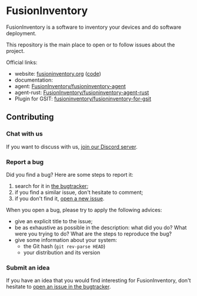 # FusionInventory

FusionInventory is a software to inventory your devices and do software deployment.

This repository is the main place to open or to follow issues about the project.

Official links:

- website: [fusioninventory.org](https://fusioninventory.org) ([code](https://github.com/fusioninventory/fusioninventory.github.io))
- documentation:
- agent: [FusionInventory/fusioninventory-agent](https://github.com/fusioninventory/fusioninventory-agent)
- agent-rust: [FusionInventory/fusioninventory-agent-rust](https://github.com/fusioninventory/fusioninventory-agent-rust)
- Plugin for GSIT: [fusioninventory/fusioninventory-for-gsit](https://github.com/fusioninventory/fusioninventory-for-gsit)

## Contributing

### Chat with us

If you want to discuss with us, [join our Discord server](https://discord.gg/KdR6dyzNUU).

### Report a bug

Did you find a bug? Here are some steps to report it:

1. search for it in [the bugtracker](https://github.com/fusioninventory/FusionInventory/issues);
2. if you find a similar issue, don't hesitate to comment;
3. if you don't find it, [open a new issue](https://github.com/fusioninventory/FusionInventory/issues/new).

When you open a bug, please try to apply the following advices:

- give an explicit title to the issue;
- be as exhaustive as possible in the description: what did you do? What were
  you trying to do? What are the steps to reproduce the bug?
- give some information about your system:
  - the Git hash (`git rev-parse HEAD`)
  - your distribution and its version


### Submit an idea

If you have an idea that you would find interesting for FusionInventory, don't
hesitate to [open an issue in the bugtracker](https://github.com/fusioninventory/FusionInventory/issues/new).
